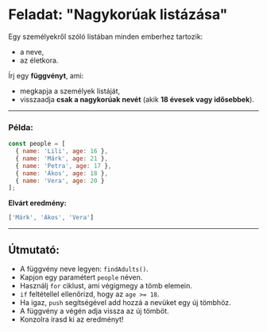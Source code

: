 # Feladat: "Nagykorúak listázása"

Egy személyekről szóló listában minden emberhez tartozik:

* a neve,
* az életkora.

Írj egy **függvényt**, ami:

* megkapja a személyek listáját,
* visszaadja **csak a nagykorúak nevét** (akik **18 évesek vagy idősebbek**).

---

### Példa:

```javascript
const people = [
  { name: 'Lili', age: 16 },
  { name: 'Márk', age: 21 },
  { name: 'Petra', age: 17 },
  { name: 'Ákos', age: 18 },
  { name: 'Vera', age: 20 }
];
```

**Elvárt eredmény:**

```javascript
['Márk', 'Ákos', 'Vera']
```

---

## Útmutató:

* A függvény neve legyen: `findAdults()`.
* Kapjon egy paramétert `people` néven.
* Használj `for` ciklust, ami végigmegy a tömb elemein.
* `if` feltétellel ellenőrizd, hogy az `age >= 18`.
* Ha igaz, `push` segítségével add hozzá a nevüket egy új tömbhöz.
* A függvény a végén adja vissza az új tömböt.
* Konzolra írasd ki az eredményt!
